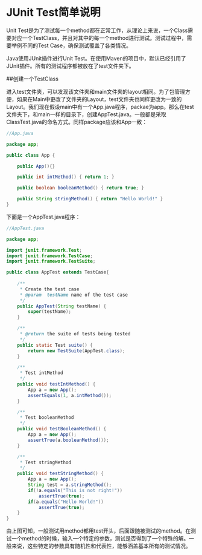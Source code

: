 JUnit Test简单说明
===

Unit Test是为了测试每一个method都在正常工作，从理论上来说，一个Class需要对应一个TestClass，并且对其中的每一个method进行测试。测试过程中，需要举例不同的Test Case，确保测试覆盖了各类情况。

Java使用JUnit插件进行Unit Test。在使用Maven的项目中，默认已经引用了JUnit插件。所有的测试程序都被放在了test文件夹下。

##创建一个TestClass

进入test文件夹，可以发现该文件夹和main文件夹的layout相同。为了包管理方便，如果在Main中更改了文件夹的Layout，test文件夹也同样更改为一致的Layout。我们现在假设main中有一个App.java程序，packae为app。那么在test文件夹下，和main一样的目录下，创建AppTest.java。一般都是采取ClassTest.java的命名方式。同样package应该和App一致：

```Java
//App.java

package app;

public class App {

	public App(){}

	public int intMethod() { return 1; }

	public boolean booleanMethod() { return true; }

	public String stringMethod() { return "Hello World!" }
}
```

下面是一个AppTest.java程序：

```Java
//AppTest.java

package app;

import junit.framework.Test;
import junit.framework.TestCase;
import junit.framework.TestSuite;

public class AppTest extends TestCase{
	
	/**
     * Create the test case
     * @param  testName name of the test case
     */
    public AppTest(String testName) {
        super(testName);
    }

    /**
     * @return the suite of tests being tested
     */
    public static Test suite() {
        return new TestSuite(AppTest.class);
    }

    /**
     * Test intMethod
     */
    public void testIntMethod() {
    	App a = new App();
    	assertEquals(1, a.intMethod());
    }

    /**
     * Test booleanMethod
     */
    public void testBooleanMethod() {
    	App a = new App();
    	assertTrue(a.booleanMethod());
    }

    /**
     * Test stringMethod
     */
    public void testStringMethod() {
    	App a = new App();
    	String test = a.stringMethod();
    	if(!a.equals("This is not right!"))
    		assertTrue(true);
    	if(a.equals("Hello World!"))
    		assertTrue(true);
    }
}
```

由上图可知，一般测试用method都用test开头，后面跟随被测试的method。在测试一个method的时候，输入一个特定的参数，测试是否得到了一个特殊的解。一般来说，这些特定的参数具有随机性和代表性，能够涵盖基本所有的测试情况。